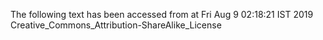 The following text has been accessed from at Fri Aug 9 02:18:21 IST 2019
Creative_Commons_Attribution-ShareAlike_License
